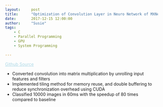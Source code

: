 ```yaml
---
layout:     post
title:      "Optimization of Convolution Layer in Neuro Network of MXNet for GPU"
date:       2017-12-15 12:00:00
author:     "Susie"
tags:
    - C
    - Parallel Programming
    - GPU
    - System Programming
    
---
```



<div>
<a href="https://github.com/Susieeeeeeeeee/Applied-Parallel-Programming-Project" style="color:lightblue;">Github Source</a>
<ul>
  <li>Converted convolution into matrix multiplication by unrolling input features and filters</li>
  <li>Implemented tiling method for memory reuse, and double buffering to reduce synchronization overhead using CUDA</li>
  <li>Classified 10000 images in 60ms with the speedup of 80 times compared to baseline</li>
</ul>
</div>

